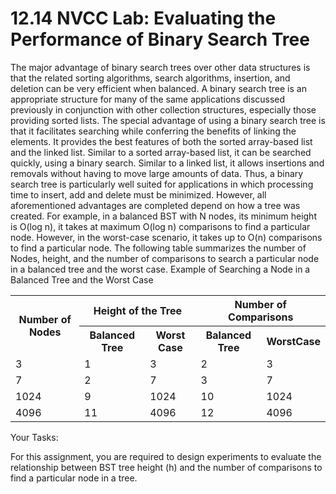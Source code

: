 # 12.14 NVCC Lab: Evaluating the Performance of Binary Search Tree

The major advantage of binary search trees over other data structures is that the related sorting algorithms, search algorithms, insertion, and deletion can be very efficient when balanced. A binary search tree is an appropriate structure for many of the same applications discussed previously in conjunction with other collection structures, especially those providing sorted lists. The special advantage of using a binary search tree is that it facilitates searching while conferring the benefits of linking the elements. It provides the best features of both the sorted array-based list and the linked list. Similar to a sorted array-based list, it can be searched quickly, using a binary search. Similar to a linked list, it allows insertions and removals without having to move large amounts of data. Thus, a binary search tree is particularly well suited for applications in which processing time to insert, add and delete must be minimized. However, all aforementioned advantages are completed depend on how a tree was created. For example, in a balanced BST with N nodes, its minimum height is O(log n), it takes at maximum O(log n) comparisons to find a particular node. However, in the worst-case scenario, it takes up to O(n) comparisons to find a particular node. The following table summarizes the number of Nodes, height, and the number of comparisons to search a particular node in a balanced tree and the worst case.
Example of Searching a Node in a Balanced Tree and the Worst Case

<table>
<tr>
    <th rowspan="2"> Number of Nodes </th>
    <th colspan="2"> Height of the Tree </th>
    <th colspan="2"> Number of Comparisons </th>
</tr>
<tr>
    <th> Balanced Tree </th>
    <th> Worst Case </th>
    <th> Balanced Tree </th>
    <th> WorstCase </th>
</tr>
<tr>
    <td>3</td>
    <td>1</td>
    <td>3</td>
    <td>2</td>
    <td>3</td>
</tr>
<tr>
    <td>7</td>
    <td>2</td>
    <td>7</td>
    <td>3</td>
    <td>7</td>
</tr>
<tr>
    <td>1024</td>
    <td>9</td>
    <td>1024</td>
    <td>10</td>
    <td>1024</td>
</tr>
<tr>
    <td>4096</td>
    <td>11</td>
    <td>4096</td>
    <td>12</td>
    <td>4096</td>
</tr>
</table>

Your Tasks:

For this assignment, you are required to design experiments to evaluate the relationship between BST tree height (h) and the number of comparisons to find a particular node in a tree.
